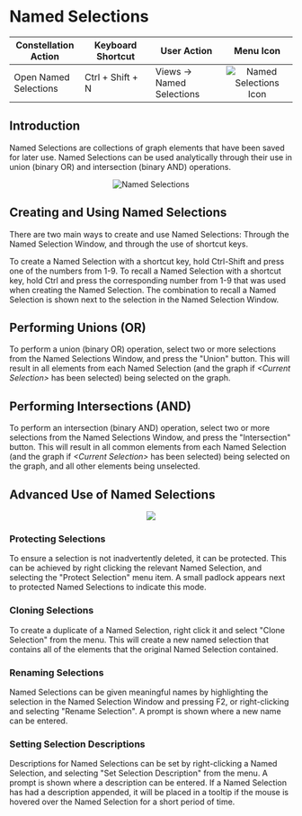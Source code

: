 # Named Selections

<table class="table table-striped">
<colgroup>
<col style="width: 25%" />
<col style="width: 25%" />
<col style="width: 25%" />
<col style="width: 25%" />
</colgroup>
<thead>
<tr class="header">
<th>Constellation Action</th>
<th>Keyboard Shortcut</th>
<th>User Action</th>
<th style="text-align: center;">Menu Icon</th>
</tr>
</thead>
<tbody>
<tr class="odd">
<td>Open Named Selections</td>
<td>Ctrl + Shift + N</td>
<td>Views -&gt; Named Selections</td>
<td style="text-align: center"><img src="../ext/docs/CoreNamedSelectionView/src/au/gov/asd/tac/constellation/views/namedselection/resources/named_selections.png" alt="Named Selections Icon" /></td>
</tr>
</tbody>
</table>

## Introduction

Named Selections are collections of graph elements that have been saved
for later use. Named Selections can be used analytically through their
use in union (binary OR) and intersection (binary AND) operations.

<div style="text-align: center">

<img src="../ext/docs/CoreNamedSelectionView/src/au/gov/asd/tac/constellation/views/namedselection/resources/namedselections.png" alt="Named
Selections" />

</div>

## Creating and Using Named Selections

There are two main ways to create and use Named Selections: Through the
Named Selection Window, and through the use of shortcut keys.

To create a Named Selection with a shortcut key, hold Ctrl-Shift and
press one of the numbers from 1-9. To recall a Named Selection with a
shortcut key, hold Ctrl and press the corresponding number from 1-9 that
was used when creating the Named Selection. The combination to recall a
Named Selection is shown next to the selection in the Named Selection
Window.

## Performing Unions (OR)

To perform a union (binary OR) operation, select two or more selections
from the Named Selections Window, and press the "Union" button. This
will result in all elements from each Named Selection (and the graph if
*\<Current Selection>* has been selected) being selected on the graph.

## Performing Intersections (AND)

To perform an intersection (binary AND) operation, select two or more
selections from the Named Selections Window, and press the
"Intersection" button. This will result in all common elements from each
Named Selection (and the graph if *\<Current Selection>* has been
selected) being selected on the graph, and all other elements being
unselected.

## Advanced Use of Named Selections

<div style="text-align: center">

<img src="../ext/docs/CoreNamedSelectionView/src/au/gov/asd/tac/constellation/views/namedselection/resources/namedselection-context.png" />

</div>

### Protecting Selections

To ensure a selection is not inadvertently deleted, it can be protected.
This can be achieved by right clicking the relevant Named Selection, and
selecting the "Protect Selection" menu item. A small padlock appears
next to protected Named Selections to indicate this mode.

### Cloning Selections

To create a duplicate of a Named Selection, right click it and select
"Clone Selection" from the menu. This will create a new named selection
that contains all of the elements that the original Named Selection
contained.

### Renaming Selections

Named Selections can be given meaningful names by highlighting the
selection in the Named Selection Window and pressing F2, or
right-clicking and selecting "Rename Selection". A prompt is shown where
a new name can be entered.

### Setting Selection Descriptions

Descriptions for Named Selections can be set by right-clicking a Named
Selection, and selecting "Set Selection Description" from the menu. A
prompt is shown where a description can be entered. If a Named Selection
has had a description appended, it will be placed in a tooltip if the
mouse is hovered over the Named Selection for a short period of time.

